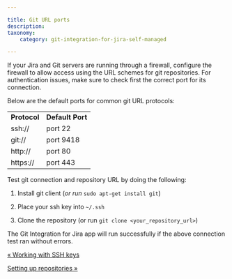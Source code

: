 ```yaml
---

title: Git URL ports
description:
taxonomy:
    category: git-integration-for-jira-self-managed

---
```

If your Jira and Git servers are running through a firewall, configure the firewall to allow access using the URL schemes for git repositories. For authentication issues, make sure to check first the correct port for its connection.

Below are the default ports for common git URL protocols:

|     |     |
| --- | --- |
| **Protocol** | **Default Port** |
| ssh:// | port 22 |
| git:// | port 9418 |
| http:// | port 80 |
| https:// | port 443 |

Test git connection and repository URL by doing the following:

1.  Install git client (_or run_ `sudo apt-get install git`)

2.  Place your ssh key into `~/.ssh`

3.  Clone the repository (or run `git clone <your_repository_url>`)


The Git Integration for Jira app will run successfully if the above connection test ran without errors.

[« Working with SSH keys](/wiki/spaces/GIJDC/pages/1930396577/Working+with+SSH+keys)

[Setting up repositories »](/wiki/spaces/GIJDC/pages/1930396906/Setting+up+repositories)